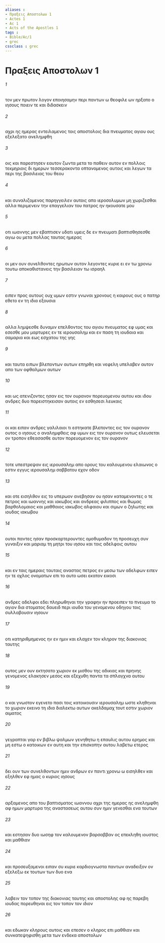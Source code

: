 ```yaml
---
aliases : 
- Πραξεις Aποστολων 1
- Actes 1
- Ac 1
- Acts of the Apostles 1
tags : 
- Bible/Ac/1
- grec
cssclass : grec
---
```


# Πραξεις Aποστολων 1

###### 1
τον μεν πρωτον λογον εποιησαμην περι παντων ω θεοφιλε ων ηρξατο ο ιησους ποιειν τε και διδασκειν
###### 2
αχρι ης ημερας εντειλαμενος τοις αποστολοις δια πνευματος αγιου ους εξελεξατο ανελημφθη
###### 3
οις και παρεστησεν εαυτον ζωντα μετα το παθειν αυτον εν πολλοις τεκμηριοις δι ημερων τεσσερακοντα οπτανομενος αυτοις και λεγων τα περι της βασιλειας του θεου
###### 4
και συναλιζομενος παρηγγειλεν αυτοις απο ιεροσολυμων μη χωριζεσθαι αλλα περιμενειν την επαγγελιαν του πατρος ην ηκουσατε μου
###### 5
οτι ιωαννης μεν εβαπτισεν υδατι υμεις δε εν πνευματι βαπτισθησεσθε αγιω ου μετα πολλας ταυτας ημερας
###### 6
οι μεν ουν συνελθοντες ηρωτων αυτον λεγοντες κυριε ει εν τω χρονω τουτω αποκαθιστανεις την βασιλειαν τω ισραηλ
###### 7
ειπεν προς αυτους ουχ υμων εστιν γνωναι χρονους η καιρους ους ο πατηρ εθετο εν τη ιδια εξουσια
###### 8
αλλα λημψεσθε δυναμιν επελθοντος του αγιου πνευματος εφ υμας και εσεσθε μου μαρτυρες εν τε ιερουσαλημ και εν παση τη ιουδαια και σαμαρια και εως εσχατου της γης
###### 9
και ταυτα ειπων βλεποντων αυτων επηρθη και νεφελη υπελαβεν αυτον απο των οφθαλμων αυτων
###### 10
και ως ατενιζοντες ησαν εις τον ουρανον πορευομενου αυτου και ιδου ανδρες δυο παρειστηκεισαν αυτοις εν εσθησεσι λευκαις
###### 11
οι και ειπαν ανδρες γαλιλαιοι τι εστηκατε βλεποντες εις τον ουρανον ουτος ο ιησους ο αναλημφθεις αφ υμων εις τον ουρανον ουτως ελευσεται ον τροπον εθεασασθε αυτον πορευομενον εις τον ουρανον
###### 12
τοτε υπεστρεψαν εις ιερουσαλημ απο ορους του καλουμενου ελαιωνος ο εστιν εγγυς ιερουσαλημ σαββατου εχον οδον
###### 13
και οτε εισηλθον εις το υπερωον ανεβησαν ου ησαν καταμενοντες ο τε πετρος και ιωαννης και ιακωβος και ανδρεας φιλιππος και θωμας βαρθολομαιος και μαθθαιος ιακωβος αλφαιου και σιμων ο ζηλωτης και ιουδας ιακωβου
###### 14
ουτοι παντες ησαν προσκαρτερουντες ομοθυμαδον τη προσευχη συν γυναιξιν και μαριαμ τη μητρι του ιησου και τοις αδελφοις αυτου
###### 15
και εν ταις ημεραις ταυταις αναστας πετρος εν μεσω των αδελφων ειπεν ην τε οχλος ονοματων επι το αυτο ωσει εκατον εικοσι
###### 16
ανδρες αδελφοι εδει πληρωθηναι την γραφην ην προειπεν το πνευμα το αγιον δια στοματος δαυειδ περι ιουδα του γενομενου οδηγου τοις συλλαβουσιν ιησουν
###### 17
οτι κατηριθμημενος ην εν ημιν και ελαχεν τον κληρον της διακονιας ταυτης
###### 18
ουτος μεν ουν εκτησατο χωριον εκ μισθου της αδικιας και πρηνης γενομενος ελακησεν μεσος και εξεχυθη παντα τα σπλαγχνα αυτου
###### 19
ο και γνωστον εγενετο πασι τοις κατοικουσιν ιερουσαλημ ωστε κληθηναι το χωριον εκεινο τη ιδια διαλεκτω αυτων ακελδαμαχ τουτ εστιν χωριον αιματος
###### 20
γεγραπται γαρ εν βιβλω ψαλμων γενηθητω η επαυλις αυτου ερημος και μη εστω ο κατοικων εν αυτη και την επισκοπην αυτου λαβετω ετερος
###### 21
δει ουν των συνελθοντων ημιν ανδρων εν παντι χρονω ω εισηλθεν και εξηλθεν εφ ημας ο κυριος ιησους
###### 22
αρξαμενος απο του βαπτισματος ιωαννου αχρι της ημερας ης ανελημφθη αφ ημων μαρτυρα της αναστασεως αυτου συν ημιν γενεσθαι ενα τουτων
###### 23
και εστησαν δυο ιωσηφ τον καλουμενον βαρσαββαν ος επεκληθη ιουστος και μαθθιαν
###### 24
και προσευξαμενοι ειπαν συ κυριε καρδιογνωστα παντων αναδειξον ον εξελεξω εκ τουτων των δυο ενα
###### 25
λαβειν τον τοπον της διακονιας ταυτης και αποστολης αφ ης παρεβη ιουδας πορευθηναι εις τον τοπον τον ιδιον
###### 26
και εδωκαν κληρους αυτοις και επεσεν ο κληρος επι μαθθιαν και συνκατεψηφισθη μετα των ενδεκα αποστολων
